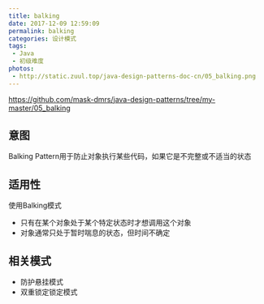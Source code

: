 ```yaml
---
title: balking
date: 2017-12-09 12:59:09
permalink: balking
categories: 设计模式
tags:
 - Java
 - 初级难度
photos:
 - http://static.zuul.top/java-design-patterns-doc-cn/05_balking.png
---
```

https://github.com/mask-dmrs/java-design-patterns/tree/my-master/05_balking

## 意图
Balking Pattern用于防止对象执行某些代码，如果它是不完整或不适当的状态


## 适用性
使用Balking模式

* 只有在某个对象处于某个特定状态时才想调用这个对象
* 对象通常只处于暂时喘息的状态，但时间不确定

## 相关模式
* 防护悬挂模式
* 双重锁定锁定模式

